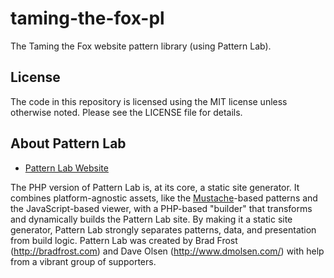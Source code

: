 # taming-the-fox-pl
The Taming the Fox website pattern library (using Pattern Lab).

## License
The code in this repository is licensed using the MIT license unless otherwise noted. Please see the LICENSE file for details.

## About Pattern Lab
- [Pattern Lab Website](http://patternlab.io/)

The PHP version of Pattern Lab is, at its core, a static site generator. It combines platform-agnostic assets, like the [Mustache](http://mustache.github.io/)-based patterns and the JavaScript-based viewer, with a PHP-based "builder" that transforms and dynamically builds the Pattern Lab site. By making it a static site generator, Pattern Lab strongly separates patterns, data, and presentation from build logic. Pattern Lab was created by Brad Frost (http://bradfrost.com) and Dave Olsen (http://www.dmolsen.com/) with help from a vibrant group of supporters.
